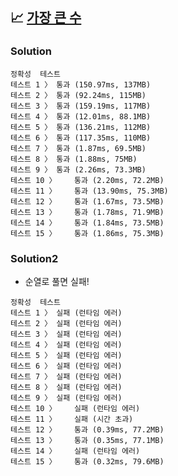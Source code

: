 ## 📈 [가장 큰 수](https://school.programmers.co.kr/learn/courses/30/lessons/42746)

### Solution

```text
정확성  테스트
테스트 1 〉	통과 (150.97ms, 137MB)
테스트 2 〉	통과 (92.24ms, 115MB)
테스트 3 〉	통과 (159.19ms, 117MB)
테스트 4 〉	통과 (12.01ms, 88.1MB)
테스트 5 〉	통과 (136.21ms, 112MB)
테스트 6 〉	통과 (117.35ms, 110MB)
테스트 7 〉	통과 (1.87ms, 69.5MB)
테스트 8 〉	통과 (1.88ms, 75MB)
테스트 9 〉	통과 (2.26ms, 73.3MB)
테스트 10 〉	통과 (2.20ms, 72.2MB)
테스트 11 〉	통과 (13.90ms, 75.3MB)
테스트 12 〉	통과 (1.67ms, 73.5MB)
테스트 13 〉	통과 (1.78ms, 71.9MB)
테스트 14 〉	통과 (1.84ms, 73.5MB)
테스트 15 〉	통과 (1.86ms, 75.3MB)
```

### Solution2

- 순열로 풀면 실패!

```text
정확성  테스트
테스트 1 〉	실패 (런타임 에러)
테스트 2 〉	실패 (런타임 에러)
테스트 3 〉	실패 (런타임 에러)
테스트 4 〉	실패 (런타임 에러)
테스트 5 〉	실패 (런타임 에러)
테스트 6 〉	실패 (런타임 에러)
테스트 7 〉	실패 (런타임 에러)
테스트 8 〉	실패 (런타임 에러)
테스트 9 〉	실패 (런타임 에러)
테스트 10 〉	실패 (런타임 에러)
테스트 11 〉	실패 (시간 초과)
테스트 12 〉	통과 (0.39ms, 77.2MB)
테스트 13 〉	통과 (0.35ms, 77.1MB)
테스트 14 〉	실패 (런타임 에러)
테스트 15 〉	통과 (0.32ms, 79.6MB)
```